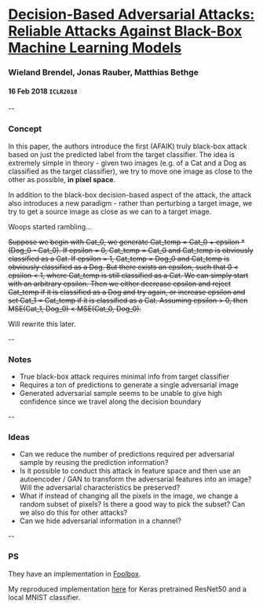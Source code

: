 # [Decision-Based Adversarial Attacks: Reliable Attacks Against Black-Box Machine Learning Models](https://arxiv.org/abs/1712.04248)

### Wieland Brendel, Jonas Rauber, Matthias Bethge

#### 16 Feb 2018 `ICLR2018`

--

### Concept

In this paper, the authors introduce the first (AFAIK) truly black-box attack based on just the predicted label from the target classifier. The idea is extremely simple in theory - given two images (e.g. of a Cat and a Dog as classified as the target classifier), we try to move one image as close to the other as possible, **in pixel space**. 

In addition to the black-box decision-based aspect of the attack, the attack also introduces a new paradigm - rather than perturbing a target image, we try to get a source image as close as we can to a target image.

Woops started rambling...

~~Suppose we begin with Cat\_0, we generate Cat\_temp = Cat\_0 + epsilon * (Dog\_0 - Cat\_0). If epsilon = 0, Cat\_temp = Cat\_0 and Cat\_temp is obviously classified as a Cat. If epsilon = 1, Cat\_temp = Dog\_0 and Cat\_temp is obviously classified as a Dog. But there exists an epsilon, such that 0 < epsilon < 1, where Cat\_temp is still classified as a Cat. We can simply start with an arbitrary epsilon. Then we either decrease epsilon and reject Cat\_temp if it is classified as a Dog and try again, or increase epsilon and set Cat\_1 = Cat\_temp if it is classified as a Cat. Assuming epsilon > 0, then MSE(Cat\_1, Dog\_0) < MSE(Cat\_0, Dog\_0).~~

Will rewrite this later.

--

### Notes

- True black-box attack requires minimal info from target classifier
- Requires a ton of predictions to generate a single adversarial image
- Generated adversarial sample seems to be unable to give high confidence since we travel along the decision boundary

--

### Ideas

- Can we reduce the number of predictions required per adversarial sample by reusing the prediction information?
- Is it possible to conduct this attack in feature space and then use an autoencoder / GAN to transform the adversarial features into an image? Will the adversarial characteristics be preserved?
- What if instead of changing all the pixels in the image, we change a random subset of pixels? Is there a good way to pick the subset? Can we also do this for other attacks?
- Can we hide adversarial information in a channel?

--

### PS

They have an implementation in [Foolbox](https://github.com/bethgelab/foolbox).

My reproduced implementation [here](https://github.com/greentfrapp/boundary-attack) for Keras pretrained ResNet50 and a local MNIST classifier.